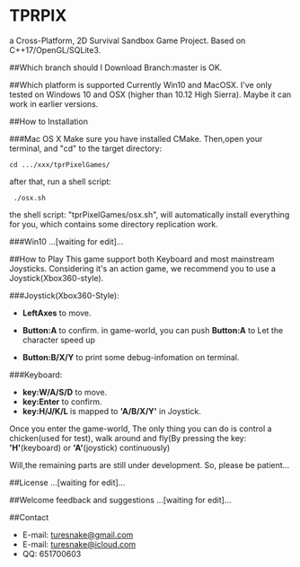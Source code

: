 # TPRPIX
a Cross-Platform, 2D Survival Sandbox Game Project. Based on C++17/OpenGL/SQLite3.


##Which branch should I Download
Branch:master is OK.

##Which platform is supported
Currently Win10 and MacOSX. I've only tested on Windows 10 and OSX (higher than 10.12 High Sierra). Maybe it can work in earlier versions.

##How to Installation

###Mac OS X
Make sure you have installed CMake.
Then,open your terminal, and "cd" to the target directory:

    cd .../xxx/tprPixelGames/

after that, run a shell script:

     ./osx.sh

the shell script: "tprPixelGames/osx.sh", will automatically install everything for you, which contains some directory replication work.

###Win10
...[waiting for edit]...

##How to Play
This game support both Keyboard and most mainstream Joysticks. 
Considering it's an action game, we recommend you to use a Joystick(Xbox360-style).

###Joystick(Xbox360-Style):
- **LeftAxes** to move.

- **Button:A** to confirm. 
in game-world, you can push **Button:A** to Let the character speed up

- **Button:B/X/Y** to print some debug-infomation on terminal.

###Keyboard:
- **key:W/A/S/D** to move.
- **key:Enter** to confirm.
- **key:H/J/K/L** is mapped to **'A/B/X/Y'** in Joystick.

Once you enter the game-world, The only thing you can do is control a chicken(used for test), walk around and fly(By pressing the key: **'H'**(keyboard) or **'A'**(joystick) continuously)

Will,the remaining parts are still under development.
So, please be  patient...


##License
...[waiting for edit]...

##Welcome feedback and suggestions
...[waiting for edit]...

##Contact
*   E-mail: [turesnake@gmail.com](mailto:turesnake@gmail.com)
*   E-mail: [turesnake@icloud.com](mailto:turesnake@icloud.com)
*   QQ: 651700603


